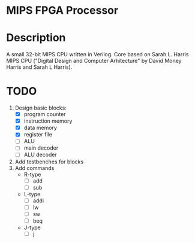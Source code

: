 # MIPS FPGA Processor

# Description 

A small 32-bit MIPS CPU written in Verilog. Core based on Sarah L. Harris MIPS CPU ("Digital Design and Computer Arhitecture" by David Money Harris and Sarah L Harris). 

# TODO

1. Design basic blocks:
    - [x] program counter
    - [x] instruction memory
    - [x] data memory
    - [x] register file
    - [ ] ALU
    - [ ] main decoder
    - [ ] ALU decoder
2. Add testbenches for blocks
3. Add commands
    - R-type
      - [ ] add
      - [ ] sub
    - L-type
      - [ ] addi
      - [ ] lw
      - [ ] sw
      - [ ] beq
    - J-type
      - [ ] j